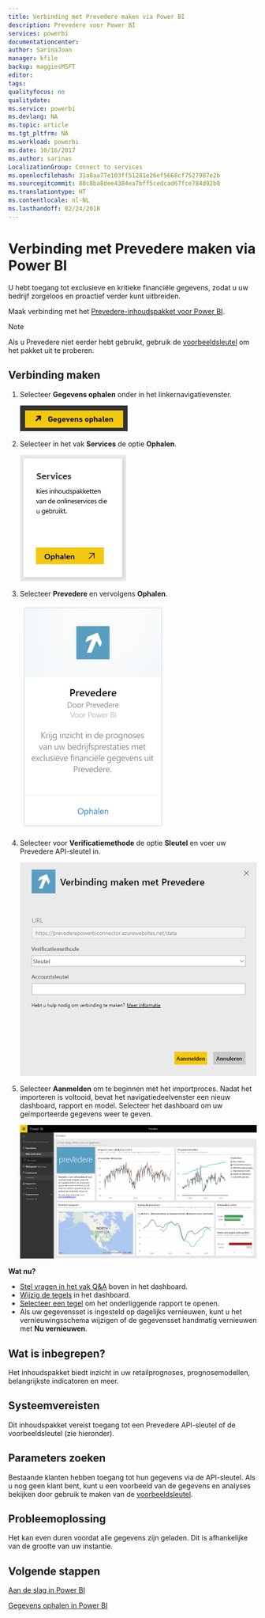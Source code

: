 ```yaml
---
title: Verbinding met Prevedere maken via Power BI
description: Prevedere voor Power BI
services: powerbi
documentationcenter: 
author: SarinaJoan
manager: kfile
backup: maggiesMSFT
editor: 
tags: 
qualityfocus: no
qualitydate: 
ms.service: powerbi
ms.devlang: NA
ms.topic: article
ms.tgt_pltfrm: NA
ms.workload: powerbi
ms.date: 10/16/2017
ms.author: sarinas
LocalizationGroup: Connect to services
ms.openlocfilehash: 31a8aa77e103ff51281e26ef5668cf7527987e2b
ms.sourcegitcommit: 88c8ba8dee4384ea7bff5cedcad67fce784d92b0
ms.translationtype: HT
ms.contentlocale: nl-NL
ms.lasthandoff: 02/24/2018
---
```

# <a name="connect-to-prevedere-with-power-bi"></a>Verbinding met Prevedere maken via Power BI
U hebt toegang tot exclusieve en kritieke financiële gegevens, zodat u uw bedrijf zorgeloos en proactief verder kunt uitbreiden.

Maak verbinding met het [Prevedere-inhoudspakket voor Power BI](https://app.powerbi.com/getdata/services/prevedere).

>[!NOTE]
>Als u Prevedere niet eerder hebt gebruikt, gebruik de [voorbeeldsleutel](https://prevederepowerbiconnector.azurewebsites.net/static/learnmore.html) om het pakket uit te proberen.

## <a name="how-to-connect"></a>Verbinding maken
1. Selecteer **Gegevens ophalen** onder in het linkernavigatievenster.
   
   ![](media/service-connect-to-prevedere/getdata.png)
2. Selecteer in het vak **Services** de optie **Ophalen**.
   
   ![](media/service-connect-to-prevedere/services.png)
3. Selecteer **Prevedere** en vervolgens **Ophalen**.
   
   ![](media/service-connect-to-prevedere/connect.png)
4. Selecteer voor **Verificatiemethode** de optie **Sleutel** en voer uw Prevedere API-sleutel in.
   
    ![](media/service-connect-to-prevedere/creds.png)
5. Selecteer **Aanmelden** om te beginnen met het importproces. Nadat het importeren is voltooid, bevat het navigatiedeelvenster een nieuw dashboard, rapport en model. Selecteer het dashboard om uw geïmporteerde gegevens weer te geven.
   
     ![](media/service-connect-to-prevedere/dashboard.png)

**Wat nu?**

* [Stel vragen in het vak Q&A](power-bi-q-and-a.md) boven in het dashboard.
* [Wijzig de tegels](service-dashboard-edit-tile.md) in het dashboard.
* [Selecteer een tegel](service-dashboard-tiles.md) om het onderliggende rapport te openen.
* Als uw gegevensset is ingesteld op dagelijks vernieuwen, kunt u het vernieuwingsschema wijzigen of de gegevensset handmatig vernieuwen met **Nu vernieuwen**.

## <a name="whats-included"></a>Wat is inbegrepen?
Het inhoudspakket biedt inzicht in uw retailprognoses, prognosemodellen, belangrijkste indicatoren en meer.

## <a name="system-requirements"></a>Systeemvereisten
Dit inhoudspakket vereist toegang tot een Prevedere API-sleutel of de voorbeeldsleutel (zie hieronder).

## <a name="finding-parameters"></a>Parameters zoeken
<a name="FindingParams"></a>

Bestaande klanten hebben toegang tot hun gegevens via de API-sleutel. Als u nog geen klant bent, kunt u een voorbeeld van de gegevens en analyses bekijken door gebruik te maken van de [voorbeeldsleutel](https://prevederepowerbiconnector.azurewebsites.net/static/learnmore.html).

## <a name="troubleshooting"></a>Probleemoplossing
Het kan even duren voordat alle gegevens zijn geladen. Dit is afhankelijke van de grootte van uw instantie.

## <a name="next-steps"></a>Volgende stappen
[Aan de slag in Power BI](service-get-started.md)

[Gegevens ophalen in Power BI](service-get-data.md)

